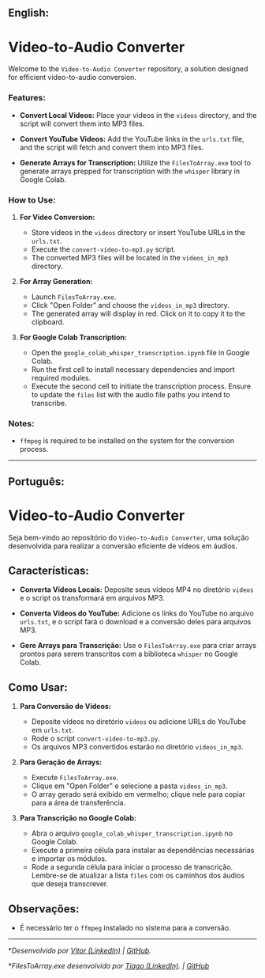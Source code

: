 ## English:

# Video-to-Audio Converter

Welcome to the `Video-to-Audio Converter` repository, a solution designed for efficient video-to-audio conversion.

### Features:

- **Convert Local Videos:** Place your videos in the `videos` directory, and the script will convert them into MP3 files.
  
- **Convert YouTube Videos:** Add the YouTube links in the `urls.txt` file, and the script will fetch and convert them into MP3 files.

- **Generate Arrays for Transcription:** Utilize the `FilesToArray.exe` tool to generate arrays prepped for transcription with the `whisper` library in Google Colab.

### How to Use:

1. **For Video Conversion:**
   - Store videos in the `videos` directory or insert YouTube URLs in the `urls.txt`.
   - Execute the `convert-video-to-mp3.py` script.
   - The converted MP3 files will be located in the `videos_in_mp3` directory.

2. **For Array Generation:**
   - Launch `FilesToArray.exe`.
   - Click "Open Folder" and choose the `videos_in_mp3` directory.
   - The generated array will display in red. Click on it to copy it to the clipboard.
   
3. **For Google Colab Transcription:**
   - Open the `google_colab_whisper_transcription.ipynb` file in Google Colab.
   - Run the first cell to install necessary dependencies and import required modules.
   - Execute the second cell to initiate the transcription process. Ensure to update the `files` list with the audio file paths you intend to transcribe.

### Notes:

- `ffmpeg` is required to be installed on the system for the conversion process.

---

## Português:

# Video-to-Audio Converter

Seja bem-vindo ao repositório do `Video-to-Audio Converter`, uma solução desenvolvida para realizar a conversão eficiente de vídeos em áudios.

## Características:

- **Converta Vídeos Locais:** Deposite seus vídeos MP4 no diretório `videos` e o script os transformará em arquivos MP3.
  
- **Converta Vídeos do YouTube:** Adicione os links do YouTube no arquivo `urls.txt`, e o script fará o download e a conversão deles para arquivos MP3.

- **Gere Arrays para Transcrição:** Use o `FilesToArray.exe` para criar arrays prontos para serem transcritos com a biblioteca `whisper` no Google Colab.

## Como Usar:

1. **Para Conversão de Vídeos:**
   - Deposite vídeos no diretório `videos` ou adicione URLs do YouTube em `urls.txt`.
   - Rode o script `convert-video-to-mp3.py`.
   - Os arquivos MP3 convertidos estarão no diretório `videos_in_mp3`.

2. **Para Geração de Arrays:**
   - Execute `FilesToArray.exe`.
   - Clique em "Open Folder" e selecione a pasta `videos_in_mp3`.
   - O array gerado será exibido em vermelho; clique nele para copiar para a área de transferência.
   
3. **Para Transcrição no Google Colab:**
   - Abra o arquivo `google_colab_whisper_transcription.ipynb` no Google Colab.
   - Execute a primeira célula para instalar as dependências necessárias e importar os módulos.
   - Rode a segunda célula para iniciar o processo de transcrição. Lembre-se de atualizar a lista `files` com os caminhos dos áudios que deseja transcrever.

## Observações:

- É necessário ter o `ffmpeg` instalado no sistema para a conversão.

---

**Desenvolvido por [Vitor (LinkedIn)](https://www.linkedin.com/in/vitorgithub/) | [GitHub](https://github.com/vitorgithub).*

**FilesToArray.exe desenvolvido por [Tiago (LinkedIn)](https://www.linkedin.com/in/tiago-antonio-8a5b2420b/). | [GitHub](https://github.com/tiago18555)*
